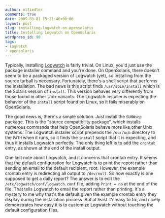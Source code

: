 ```yaml
---
author: nlfiedler
comments: true
date: 2009-03-01 15:21:46+00:00
layout: post
slug: installing-logwatch-on-opensolaris
title: Installing Logwatch on OpenSolaris
wordpress_id: 90
tags:
- logwatch
- opensolaris
---
```


Typically, installing [Logwatch](http://www.logwatch.org/) is fairly trivial. On Linux, you'd just use the package installer command and you're done. On OpenSolaris, there doesn't seem to be a packaged version of Logwatch (yet), so installing from the source tarball is necessary. Fortunately, there's a shell script that performs the installation. The bad news is this script finds `/usr/sbin/install` which is the Solaris version of `install`. This version behaves very differently from those found in other Unix variants. The Logwatch installer is expecting the behavior of the `install` script found on Linux, so it fails miserably on OpenSolaris.

The good news is, there's a simple solution. Just install the `SUNWscp` package. This is the "source compatibility package", which installs numerous commands that help OpenSolaris behave more like other Unix systems. The Logwatch installer script prepends the `/usr/ucb` directory to the `PATH` when it runs, so it finds the `install` script that it is expecting, and thus it installs Logwatch perfectly. The only thing left is to add the `crontab` entry, as shown at the end of the install output.

One last note about Logwatch, and it concerns that crontab entry. It seems that the default configuration for Logwatch is to print the report rather than sending an email to the default recipient, root. However, the example crontab entry is redirecting all output to `/dev/null`. So how exactly is one supposed to get a daily report? The answer is to edit the `/etc/logwatch/conf/logwatch.conf` file, adding `Print = no` at the end of the file. That tells Logwatch to email the report rather than printing. It's a mystery to me why that's the default given the example crontab entry they display during the installation process. But at least it's easy to fix, and nicely demonstrates how easy it is to customize Logwatch without touching the default configuration files.
